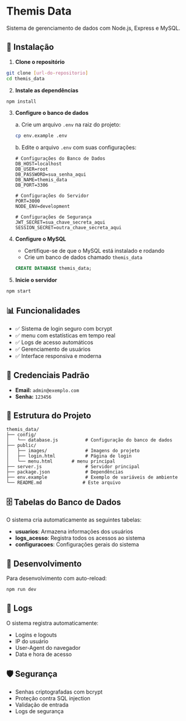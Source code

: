 # Themis Data

Sistema de gerenciamento de dados com Node.js, Express e MySQL.

## 🚀 Instalação

1. **Clone o repositório**
```bash
git clone [url-do-repositorio]
cd themis_data
```

2. **Instale as dependências**
```bash
npm install
```

3. **Configure o banco de dados**

   a. Crie um arquivo `.env` na raiz do projeto:
   ```bash
   cp env.example .env
   ```

   b. Edite o arquivo `.env` com suas configurações:
   ```env
   # Configurações do Banco de Dados
   DB_HOST=localhost
   DB_USER=root
   DB_PASSWORD=sua_senha_aqui
   DB_NAME=themis_data
   DB_PORT=3306

   # Configurações do Servidor
   PORT=3000
   NODE_ENV=development

   # Configurações de Segurança
   JWT_SECRET=sua_chave_secreta_aqui
   SESSION_SECRET=outra_chave_secreta_aqui
   ```

4. **Configure o MySQL**
   - Certifique-se de que o MySQL está instalado e rodando
   - Crie um banco de dados chamado `themis_data`
   ```sql
   CREATE DATABASE themis_data;
   ```

5. **Inicie o servidor**
```bash
npm start
```

## 📊 Funcionalidades

- ✅ Sistema de login seguro com bcrypt
- ✅ menu com estatísticas em tempo real
- ✅ Logs de acesso automáticos
- ✅ Gerenciamento de usuários
- ✅ Interface responsiva e moderna

## 🔐 Credenciais Padrão

- **Email:** `admin@exemplo.com`
- **Senha:** `123456`

## 📁 Estrutura do Projeto

```
themis_data/
├── config/
│   └── database.js          # Configuração do banco de dados
├── public/
│   ├── images/              # Imagens do projeto
│   ├── login.html           # Página de login
│   └── menu.html       # menu principal
├── server.js                # Servidor principal
├── package.json             # Dependências
├── env.example              # Exemplo de variáveis de ambiente
└── README.md               # Este arquivo
```

## 🗄️ Tabelas do Banco de Dados

O sistema cria automaticamente as seguintes tabelas:

- **usuarios**: Armazena informações dos usuários
- **logs_acesso**: Registra todos os acessos ao sistema
- **configuracoes**: Configurações gerais do sistema

## 🔧 Desenvolvimento

Para desenvolvimento com auto-reload:
```bash
npm run dev
```

## 📝 Logs

O sistema registra automaticamente:
- Logins e logouts
- IP do usuário
- User-Agent do navegador
- Data e hora de acesso

## 🛡️ Segurança

- Senhas criptografadas com bcrypt
- Proteção contra SQL injection
- Validação de entrada
- Logs de segurança 
